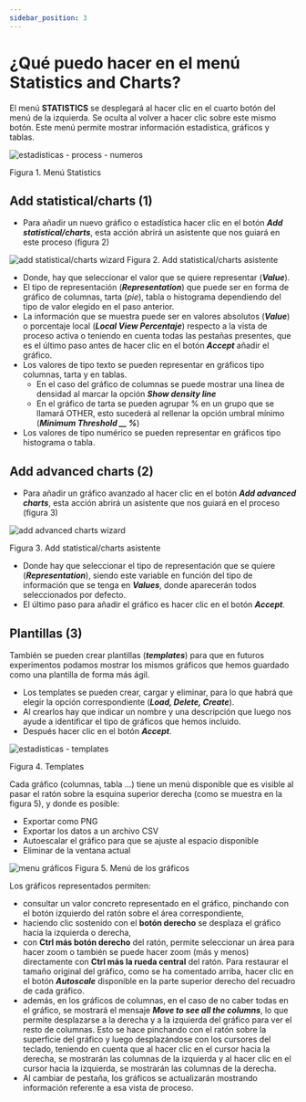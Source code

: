 ```yaml
---
sidebar_position: 3
---
```


# ¿Qué puedo hacer en el menú Statistics and Charts?

El menú **STATISTICS** se desplegará al hacer clic en el cuarto botón del menú de la izquierda. Se oculta al volver a hacer clic sobre este mismo botón. Este menú permite mostrar información estadística, gráficos y tablas.

![estadisticas - process - numeros](/img/estadisticas-process-numeros.png "estadisticas – process – numeros")

Figura 1. Menú Statistics

## Add statistical/charts (1)

*   Para añadir un nuevo gráfico o estadística hacer clic en el botón **_Add statistical/charts_**, esta acción abrirá un asistente que nos guiará en este proceso (figura 2) 

![add statistical/charts wizard](/img/estadisticas-add-chart-wizard.png "add statistical/chart wizard")
Figura 2. Add statistical/charts asistente 

*   Donde, hay que seleccionar el valor que se quiere representar (**_Value_**).
*   El tipo de representación (**_Representation_**) que puede ser en forma de gráfico de columnas, tarta (_pie_), tabla o histograma dependiendo del tipo de valor elegido en el paso anterior.
*   La información que se muestra puede ser en valores absolutos (**_Value_**) o porcentaje local (**_Local View Percentaje_**) respecto a la vista de proceso activa o teniendo en cuenta todas las pestañas presentes, que es el último paso antes de hacer clic en el botón _**Accept**_ añadir el gráfico.
*   Los valores de tipo texto se pueden representar en gráficos tipo columnas, tarta y en tablas.
    *   En el caso del gráfico de columnas se puede mostrar una línea de densidad al marcar la opción **_Show density line_**
    *   En el gráfico de tarta se pueden agrupar % en un grupo que se llamará OTHER, esto sucederá al rellenar la opción umbral mínimo (**_Minimum Threshold __ %_**) 
*   Los valores de tipo numérico se pueden representar en gráficos tipo histograma o tabla.


## Add advanced charts (2)

*   Para añadir un gráfico avanzado al hacer clic en el botón **_Add advanced charts_**, esta acción abrirá un asistente que nos guiará en el proceso (figura 3) 

![add advanced charts wizard](/img/advanced-charts-wizard.png "add advanced charts wizard")

Figura 3. Add statistical/charts asistente 

*   Donde hay que seleccionar el tipo de representación que se quiere (**_Representation_**), siendo este variable en función del tipo de información que se tenga en **_Values_**, donde aparecerán todos seleccionados por defecto.
*   El último paso para añadir el gráfico es hacer clic en el botón _**Accept**_.


## Plantillas (3)

También se pueden crear plantillas (**_templates_**) para que en futuros experimentos podamos mostrar los mismos gráficos que hemos guardado como una plantilla de forma más ágil.

*   Los templates se pueden crear, cargar y eliminar, para lo que habrá que elegir la opción correspondiente (**_Load, Delete, Create_**).
*   Al crearlos hay que indicar un nombre y una descripción que luego nos ayude a identificar el tipo de gráficos que hemos incluido.
*   Después hacer clic en el botón **_Accept_**.

![estadisticas - templates](/img/templates-wizard.png "estadisticas – templates")

Figura 4. Templates

Cada gráfico (columnas, tabla …) tiene un menú disponible que es visible al pasar el ratón sobre la esquina superior derecha (como se muestra en la figura 5), y donde es posible:

*   Exportar como PNG
*   Exportar los datos a un archivo CSV
*   Autoescalar el gráfico para que se ajuste al espacio disponible
*   Eliminar de la ventana actual

![menu gráficos](/img/estadisticas-process.png "menu graficos")
Figura 5. Menú de los gráficos


Los gráficos representados permiten:

*   consultar un valor concreto representado en el gráfico, pinchando con el botón izquierdo del ratón sobre el área correspondiente,
*   haciendo clic sostenido con el **botón derecho** se desplaza el gráfico hacia la izquierda o derecha,
*   con **Ctrl más botón derecho** del ratón, permite seleccionar un área para hacer zoom o también se puede hacer zoom (más y menos) directamente con **Ctrl más la rueda central** del ratón. Para restaurar el tamaño original del gráfico, como se ha comentado arriba, hacer clic en el botón **_Autoscale_** disponible en la parte superior derecho del recuadro de cada gráfico.
*   además, en los gráficos de columnas, en el caso de no caber todas en el gráfico, se mostrará el mensaje **_Move to see all the columns_**, lo que permite desplazarse a la derecha y a la izquierda del gráfico para ver el resto de columnas. Esto se hace pinchando con el ratón sobre la superficie del gráfico y luego desplazándose con los cursores del teclado, teniendo en cuenta que al hacer clic en el cursor hacia la derecha, se mostrarán las columnas de la izquierda y al hacer clic en el cursor hacia la izquierda, se mostrarán las columnas de la derecha.
*   Al cambiar de pestaña, los gráficos se actualizarán mostrando información referente a esa vista de proceso.